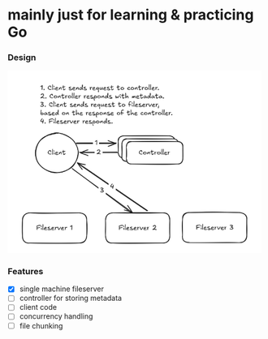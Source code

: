 # mainly just for learning & practicing Go
### Design
<img src="images/design.png" width="500px" />

### Features
- [x] single machine fileserver
- [ ] controller for storing metadata
- [ ] client code
- [ ] concurrency handling
- [ ] file chunking
